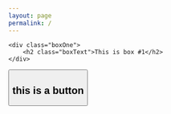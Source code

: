 ```yaml
---
layout: page
permalink: /
---
```

<link rel="stylesheet" type="text/css" href="{{ site.baseurl }}/assets/css/styles.css">

<div class="wrapper">

	<div class="boxOne">
		<h2 class="boxText">This is box #1</h2>
	</div>

<a href="/pageTwo/">
		<button class="buttonOne">
			<h2>this is a button</h2>
		</button>
	</a>
</div>


